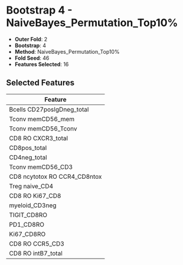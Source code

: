 # Bootstrap 4 - NaiveBayes_Permutation_Top10%

- **Outer Fold**: 2
- **Bootstrap**: 4
- **Method**: NaiveBayes_Permutation_Top10%
- **Fold Seed**: 46
- **Features Selected**: 16

## Selected Features

| Feature |
|---------|
| Bcells CD27posIgDneg_total |
| Tconv memCD56_mem |
| Tconv memCD56_Tconv |
| CD8 RO CXCR3_total |
| CD8pos_total |
| CD4neg_total |
| Tconv memCD56_CD3 |
| CD8 ncytotox RO CCR4_CD8ntox |
| Treg naive_CD4 |
| CD8 RO Ki67_CD8 |
| myeloid_CD3neg |
| TIGIT_CD8RO |
| PD1_CD8RO |
| Ki67_CD8RO |
| CD8 RO CCR5_CD3 |
| CD8 RO intB7_total |
